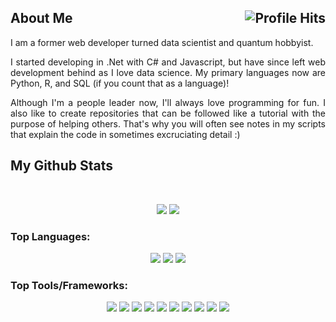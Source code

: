 <h2>About Me <img align="right" alt="Profile Hits" src="https://komarev.com/ghpvc/?username=mdcrab02&style=flat-square"></h2>

<p align="justify">I am a former web developer turned data scientist and quantum hobbyist.</p>

<p align="justify">I started developing in .Net with C# and Javascript, but have since left web development behind as I love data science.  My primary languages now are Python, R, and SQL (if you count that as a language)!</p>

<p align="justify">Although I'm a people leader now, I'll always love programming for fun.  I also like to create repositories that can be followed like a tutorial with the purpose of helping others.  That's why you will often see notes in my scripts that explain the code in sometimes excruciating detail :)</p>

<h2>My Github Stats</h2>
<br>


<p align = "center">
  <img  src = "https://github-readme-stats.vercel.app/api?username=mdcrab02&show_icons=true&theme=dark&line_height=27">
  <img src = "https://github-readme-stats.vercel.app/api/top-langs/?username=mdcrab02&layout=compact&theme=dark">
</p>

### Top Languages:

<p align="center">
 <img src="https://img.shields.io/badge/Python-3776AB.svg?style=for-the-badge&logo=Python&logoColor=white"/>
<img src="https://img.shields.io/badge/R-276DC3.svg?style=for-the-badge&logo=R&logoColor=white"/>
<img src="https://img.shields.io/badge/MySQL-4479A1.svg?style=for-the-badge&logo=MySQL&logoColor=white"/>
</p>

### Top Tools/Frameworks:

<p align="center">
<img src="https://img.shields.io/badge/Jupyter-F37626.svg?style=for-the-badge&logo=Jupyter&logoColor=white"/>
<img src="https://img.shields.io/badge/Visual%20Studio%20Code-007ACC.svg?style=for-the-badge&logo=Visual-Studio-Code&logoColor=white"/>
<img src="https://img.shields.io/badge/Qiskit-6929C4.svg?style=for-the-badge&logo=Qiskit&logoColor=white"/>
<img src="https://img.shields.io/badge/Anaconda-44A833.svg?style=for-the-badge&logo=Anaconda&logoColor=white"/>
<img src="https://img.shields.io/badge/RStudio-75AADB.svg?style=for-the-badge&logo=RStudio&logoColor=white"/>
<img src="https://img.shields.io/badge/OpenAI-412991.svg?style=for-the-badge&logo=OpenAI&logoColor=white"/>
<img src="https://img.shields.io/badge/Kubernetes-326CE5.svg?style=for-the-badge&logo=Kubernetes&logoColor=white"/>
<img src="https://img.shields.io/badge/Raspberry%20Pi-A22846.svg?style=for-the-badge&logo=Raspberry-Pi&logoColor=white"/>
<img src="https://img.shields.io/badge/TensorFlow-FF6F00.svg?style=for-the-badge&logo=TensorFlow&logoColor=white"/>
<img src="https://img.shields.io/badge/PyTorch-EE4C2C.svg?style=for-the-badge&logo=PyTorch&logoColor=white"/>
</p>

<!--
**Mdcrab02/mdcrab02** is a ✨ _special_ ✨ repository because its `README.md` (this file) appears on your GitHub profile.

Here are some ideas to get you started:

- 🔭 I’m currently working on ...
- 🌱 I’m currently learning ...
- 👯 I’m looking to collaborate on ...
- 🤔 I’m looking for help with ...
- 💬 Ask me about ...
- 📫 How to reach me: ...
- 😄 Pronouns: ...
- ⚡ Fun fact: ...
-->
